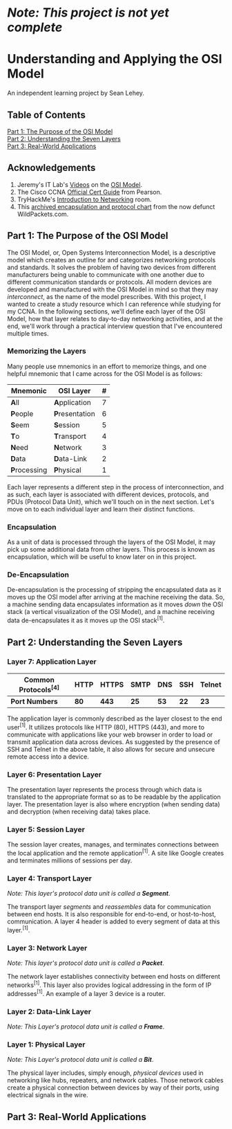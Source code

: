 # ***Note: This project is not yet complete***

# Understanding and Applying the OSI Model
An independent learning project by Sean Lehey.

## Table of Contents

[Part 1: The Purpose of the OSI Model](#part-1-the-purpose-of-the-osi-model)   
[Part 2: Understanding the Seven Layers](#part-2-understanding-the-seven-layers)   
[Part 3: Real-World Applications](#part-3-real-world-applications)   


## Acknowledgements

1. Jeremy's IT Lab's [Videos](https://www.youtube.com/watch?v=t-ai8JzhHuY) on the [OSI Model](https://www.youtube.com/watch?v=7nmYoL0t2tU).   
2. The Cisco CCNA [Official Cert Guide](https://www.pearson.com/us/higher-education/program/Odom-CCNA-200-301-Official-Cert-Guide-Library/PGM2166706.html) from Pearson.   
3. TryHackMe's [Introduction to Networking](https://tryhackme.com/room/introtonetworking) room.
4. This [archived encapsulation and protocol chart](https://web.archive.org/web/20120529200700/http://www.wildpackets.com/elements/misc/WP_encapsulation_chart.pdf) from the now defunct WildPackets.com.


## Part 1: The Purpose of the OSI Model

The OSI Model, or, Open Systems Interconnection Model, is a descriptive model which creates an outline for and categorizes networking protocols and standards. It solves the problem of having two devices from different manufacturers being unable to communicate with one another due to different communication standards or protocols. All modern devices are developed and manufactured with the OSI Model in mind so that they may *interconnect*, as the name of the model prescribes. With this project, I wanted to create a study resource which I can reference while studying for my CCNA. In the following sections, we'll define each layer of the OSI Model, how that layer relates to day-to-day networking activities, and at the end, we'll work through a practical interview question that I've encountered multiple times.

### Memorizing the Layers

Many people use mnemonics in an effort to memorize things, and one helpful mnemonic that I came across for the OSI Model is as follows:  

| Mnemonic  | OSI Layer  | #  |
|---|---|---|
| **A**ll  | **A**pplication  | 7  |
| **P**eople  | **P**resentation  | 6  |
| **S**eem  | **S**ession  | 5  |
| **T**o  | **T**ransport  | 4  |
| **N**eed  | **N**etwork  | 3  |
| **D**ata  | **D**ata-Link  | 2  |
| **P**rocessing  | **P**hysical  | 1  |

Each layer represents a different step in the process of interconnection, and as such, each layer is associated with different devices, protocols, and PDUs (Protocol Data Unit), which we'll touch on in the next section. Let's move on to each individual layer and learn their distinct functions.

### Encapsulation
As a unit of data is processed through the layers of the OSI Model, it may pick up some additional data from other layers. This process is known as encapsulation, which will be useful to know later on in this project.

### De-Encapsulation
De-encapsulation is the processing of stripping the encapsulated data as it moves up the OSI model after arriving at the machine receiving the data. So, a machine sending data encapsulates information as it moves *down* the OSI stack (a vertical visualization of the OSI Model), and a machine receiving data de-encapsulates it as it moves *up* the OSI stack<sup>[1]</sup>.

## Part 2: Understanding the Seven Layers

### Layer 7: Application Layer

| Common Protocols<sup>[4]</sup>  | HTTP  | HTTPS  | SMTP  | DNS  | SSH  | Telnet  |
|---|---|---|---|---|---|---|
| **Port Numbers**  | **80**  | **443**  | **25**  | **53**  | **22**  | **23**  |

The application layer is commonly described as the layer closest to the end user<sup>[1]</sup>. It utilizes protocols like HTTP (80), HTTPS (443), and more to communicate with applications like your web browser in order to load or transmit application data across devices. As suggested by the presence of SSH and Telnet in the above table, it also allows for secure and unsecure remote access into a device.

### Layer 6: Presentation Layer

The presentation layer represents the process through which data is translated to the appropriate format so as to be readable by the application layer. The presentation layer is also where encryption (when sending data) and decryption (when receiving data) takes place.

### Layer 5: Session Layer

The session layer creates, manages, and terminates connections between the local application and the remote application<sup>[1]</sup>. A site like Google creates and terminates millions of sessions per day.

### Layer 4: Transport Layer
*Note: This layer's protocol data unit is called a **Segment***.   

The transport layer *segments* and *reassembles* data for communication between end hosts. It is also responsible for end-to-end, or host-to-host, communication. A layer 4 header is added to every segment of data at this layer.<sup>[1]</sup>.

### Layer 3: Network Layer
*Note: This layer's protocol data unit is called a **Packet***.   

The network layer establishes connectivity between end hosts on different networks<sup>[1]</sup>. This layer also provides logical addressing in the form of IP addresses<sup>[1]</sup>. An example of a layer 3 device is a router.

### Layer 2: Data-Link Layer
*Note: This Layer's protocol data unit is called a **Frame***.   



### Layer 1: Physical Layer
*Note: This Layer's protocol data unit is called a  **Bit***.   



The physical layer includes, simply enough, *physical devices* used in networking like hubs, repeaters, and network cables. Those network cables create a physical connection between devices by way of their ports, using electrical signals in the wire.

## Part 3: Real-World Applications



